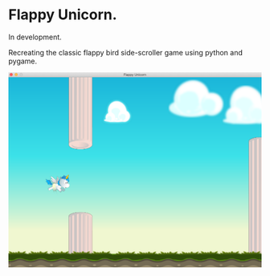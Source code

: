 # Flappy Unicorn.

In development.


Recreating the classic flappy bird side-scroller game using python and pygame.

![alt text](images/game/screenshot-development.png)